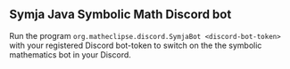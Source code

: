 ## Symja Java Symbolic Math Discord bot

Run the program `org.matheclipse.discord.SymjaBot <discord-bot-token>` with your registered Discord bot-token to switch on the the symbolic mathematics bot in your Discord. 